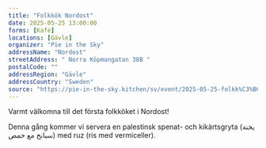```yaml
---
title: "Folkkök Nordost"
date: 2025-05-25 13:00:00
forms: [Kafé]
locations: [Gävle]
organizer: "Pie in the Sky"
addressName: "Nordost"
streetAddress: " Norra Köpmangatan 38B "
postalCode: ""
addressRegion: "Gävle"
addressCountry: "Sweden"
source: "https://pie-in-the-sky.kitchen/sv/event/2025-05-25-folkk%C3%B6k-no"
--- 
```

Varmt välkomna till det första folkköket i Nordost!

Denna gång kommer vi servera en palestinsk spenat- och kikärtsgryta (يخنة سبانخ مع حمص) med ruz (ris med vermiceller).